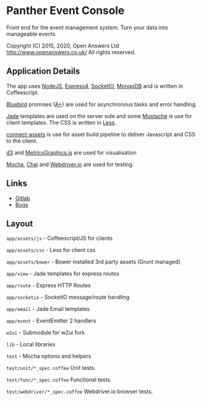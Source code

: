 # Panther Event Console

Front end for the event management system. Turn your data into manageable events

Copyright (C) 2015, 2020, Open Answers Ltd http://www.openanswers.co.uk/
All rights reserved.

## Application Details

The app uses [NodeJS](https://nodejs.org/), [Express4](http://expressjs.com/), [SocketIO](http://socket.io/), [MongoDB](https://www.mongodb.org/) and is written in Coffeescript.

[Bluebird](https://github.com/petkaantonov/bluebird) promises ([A+](https://promisesaplus.com/)) are used for asynchronous tasks and error handling.

[Jade](http://jade-lang.com/) templates are used on the server side and some [Mustache](https://mustache.github.io/) is use for client templates. The CSS is written in [Less](http://lesscss.org/).

[connect-assets](https://github.com/adunkman/connect-assets) is use for asset build pipeline to deliver Javascript and CSS to the client.

[d3](http://d3js.org/) and [MetricsGraphics.js](http://metricsgraphicsjs.org/) are used for visualisation

[Mocha](https://mochajs.org/), [Chai](http://chaijs.com/) and [Webdriver.io](http://webdriver.io/) are used for testing.

## Links

- [Gitlab](https://gitlab.openans.co.uk/Panther/panther-core)
- [Bugs](https://gitlab.openans.com/Panther/panther-core)

## Layout

`app/assets/js` - Coffeescript/JS for clients

`app/assets/css` - Less for client css

`app/assets/bower` - Bower installed 3rd party assets (Grunt managed)

`app/view` - Jade templates for express routes

`app/route` - Express HTTP Routes

`app/socketio` - SocketIO message/route handling

`app/email` - Jade Email templates

`app/event` - EventEmitter 2 handlers

`w2ui` - Submodule for w2ui fork

`lib` - Local libraries

`test` - Mocha options and helpers

`test/unit/*_spec.coffee` Unit tests.

`test/func/*_spec.coffee` Functional tests.

`test/webdriver/*_spec.coffee` Webdriver.io browser tests.
